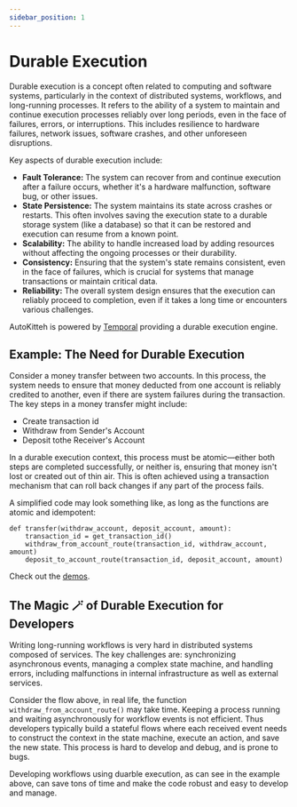 ```yaml
---
sidebar_position: 1
---
```


# Durable Execution

Durable execution is a concept often related to computing and software systems, particularly in the context of distributed systems, workflows, and long-running processes. It refers to the ability of a system to maintain and continue execution processes reliably over long periods, even in the face of failures, errors, or interruptions. This includes resilience to hardware failures, network issues, software crashes, and other unforeseen disruptions.

Key aspects of durable execution include:

- **Fault Tolerance:** The system can recover from and continue execution after a failure occurs, whether it's a hardware malfunction, software bug, or other issues.
- **State Persistence:** The system maintains its state across crashes or restarts. This often involves saving the execution state to a durable storage system (like a database) so that it can be restored and execution can resume from a known point.
- **Scalability:** The ability to handle increased load by adding resources without affecting the ongoing processes or their durability.
- **Consistency:** Ensuring that the system's state remains consistent, even in the face of failures, which is crucial for systems that manage transactions or maintain critical data.
- **Reliability:** The overall system design ensures that the execution can reliably proceed to completion, even if it takes a long time or encounters various challenges.

AutoKitteh is powered by [Temporal](https://www.temporal.io) providing a durable execution engine.

## Example: The Need for Durable Execution

Consider a money transfer between two accounts. In this process, the system needs to ensure that money deducted from one account is reliably credited to another, even if there are system failures during the transaction. The key steps in a money transfer might include:

- Create transaction id
- Withdraw from Sender's Account
- Deposit tothe Receiver's Account

In a durable execution context, this process must be atomic—either both steps are completed successfully, or neither is, ensuring that money isn't lost or created out of thin air. This is often achieved using a transaction mechanism that can roll back changes if any part of the process fails.

A simplified code may look something like, as long as the functions are atomic and idempotent:

```
def transfer(withdraw_account, deposit_account, amount):
    transaction_id = get_transaction_id()
    withdraw_from_account_route(transaction_id, withdraw_account, amount)
    deposit_to_account_route(transaction_id, deposit_account, amount)
```

Check out the [demos](../use_cases).

## The Magic 🪄 of Durable Execution for Developers

Writing long-running workflows is very hard in distributed systems composed of services. The key challenges are: synchronizing asynchronous events, managing a complex state machine, and handling errors, including malfunctions in internal infrastructure as well as external services.

Consider the flow above, in real life, the function `withdraw_from_account_route()` may take time. Keeping a process running and waiting asynchronously for workflow events is not efficient. Thus developers typically build a stateful flows where each received event needs to construct the context in the state machine, execute an action, and save the new state. This process is hard to develop and debug, and is prone to bugs.

Developing workflows using duarble execution, as can see in the example above, can save tons of time and make the code robust and easy to develop and manage.
